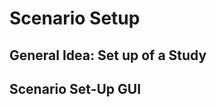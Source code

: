 # Scenario Setup

## General Idea: Set up of a Study

<!-- (Yunfei) 

* constant config 

* scenario config  -->

## Scenario Set-Up GUI

<!-- (Roman & Florian): development of GUI to set up new scenarios  -->